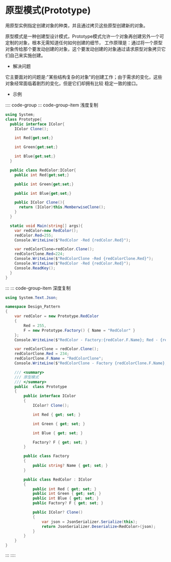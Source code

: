# 原型模式(Prototype)

用原型实例指定创建对象的种类，并且通过拷贝这些原型创建新的对象。

原型模式是一种创建型设计模式，Prototype模式允许一个对象再创建另外一个可定制的对象，根本无需知道任何如何创建的细节，
工作原理是：通过将一个原型对象传给那个要发动创建的对象，这个要发动创建的对象通过请求原型对象拷贝它们自己来实施创建。

- 解决问题

它主要面对的问题是:"某些结构复杂的对象"的创建工作；由于需求的变化，这些对象经常面临着剧烈的变化，但是它们却拥有比较
稳定一致的接口。

- 示例

:::: code-group
::: code-group-item 浅度复制

```cs
using System;
class Prototype{
  public interface IColor{
    IColor Clone();

    int Red{get;set;}

    int Green{get;set;}

    int Blue{get;set;}
  }

  public class RedColor:IColor{
    public int Red{get;set;}

    public int Green{get;set;}

    public int Blue{get;set;}

    public IColor Clone(){
      return (IColor)this.MemberwiseClone();
    }
  }

  static void Main(string[] args){
    var redColor=new RedColor();
    redColor.Red=255;
    Console.WriteLine($"RedColor -Red {redColor.Red}");

    var redColorClone=redColor.Clone();
    redColorClone.Red=224;
    Console.WriteLine($"RedColorClone -Red {redColorClone.Red}");
    Console.WriteLine($"RedColor -Red {redColor.Red}");
    Console.ReadKey();
  }
}
```

:::
::: code-group-item 深度复制

```cs
using System.Text.Json;

namespace Design_Pattern
{
    var redColor = new Prototype.RedColor
    {
        Red = 255,
        F = new Prototype.Factory() { Name = "RedColor" }
    };
    Console.WriteLine($"RedColor - Factory:{redColor.F.Name}; Red - {redColor.Red}");

    var redColorClone = redColor.Clone();
    redColorClone.Red = 234;
    redColorClone.F.Name = "RedColorClone";
    Console.WriteLine($"RedColorClone - Factory {redColorClone.F.Name}; Red - {redColorClone.Red}");

    /// <summary>
    /// 原型模式
    /// </summary>
    public  class Prototype
    {
        public interface IColor
        {
            IColor? Clone();

            int Red { get; set; }

            int Green { get; set; }

            int Blue { get; set; }

            Factory? F { get; set; }
        }

        public class Factory
        {
            public string? Name { get; set; }
        }

        public class RedColor : IColor
        {
            public int Red { get; set; }
            public int Green { get; set; }
            public int Blue { get; set; }
            public Factory? F { get; set; }

            public IColor? Clone()
            {
                var json = JsonSerializer.Serialize(this);
                return JsonSerializer.Deserialize<RedColor>(json);
            }
        }
    }
}

```

:::
::::
